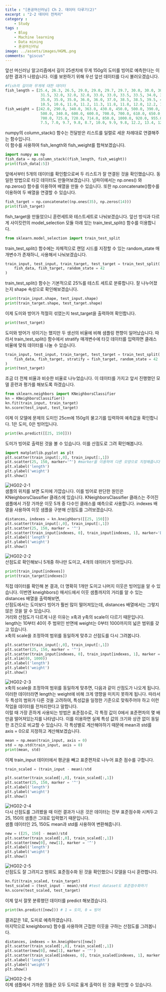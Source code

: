 ```yaml
---
title : "[혼공머신러닝] Ch 2. 데이터 다루기(2)"
excerpt : "2-2 데이터 전처리"
category :
    - Study
tags :
    - Blog
    - Machine learning
    - Data mining
    - 혼공머신러닝
image: ../assets/images/HGML.png
comments: "giscus"
---
```

앞선 머신러닝 알고리즘에서 길이 25센치에 무게 150g의 도미를 빙어로 예측한다는 이상한 결과가 나왔습니다.
이를 보완하기 위해 우선 앞선 데이터를 다시 불러오겠습니다.

```python
#fish의 길이와 무게에 대한 데이터
fish_length = [25.4, 26.3, 26.5, 29.0, 29.0, 29.7, 29.7, 30.0, 30.0, 30.7, 31.0, 31.0, 
                31.5, 32.0, 32.0, 32.0, 33.0, 33.0, 33.5, 33.5, 34.0, 34.0, 34.5, 35.0, 
                35.0, 35.0, 35.0, 36.0, 36.0, 37.0, 38.5, 38.5, 39.5, 41.0, 41.0, 9.8, 
                10.5, 10.6, 11.0, 11.2, 11.3, 11.8, 11.8, 12.0, 12.2, 12.4, 13.0, 14.3, 15.0]
fish_weight = [242.0, 290.0, 340.0, 363.0, 430.0, 450.0, 500.0, 390.0, 450.0, 500.0, 475.0, 500.0, 
                500.0, 340.0, 600.0, 600.0, 700.0, 700.0, 610.0, 650.0, 575.0, 685.0, 620.0, 680.0, 
                700.0, 725.0, 720.0, 714.0, 850.0, 1000.0, 920.0, 955.0, 925.0, 975.0, 950.0, 6.7, 
                7.5, 7.0, 9.7, 9.8, 8.7, 10.0, 9.9, 9.8, 12.2, 13.4, 12.2, 19.7, 19.9]
```
numpy의 column_stack() 함수는 전달받은 리스트를 일렬로 세운 차례대로 연결해주는 함수입니다.  
이 함수를 사용하여 fish_length와 fish_weight를 합쳐보겠습니다.
```python
import numpy as np
fish_data = np.column_stack((fish_length, fish_weight))
print(fish_data[:5])
```
앞에서부터 5개의 데이터를 확인함으로써 두 리스트가 잘 연결된 것을 확인했습니다.
동일한 방법으로 타깃 데이터도 만들어보겠습니다.
넘파이에서는 np.ones() 와 np.zeros() 함수를 이용하여 배열을 만들 수 있습니다.
또한 np.concatenate()함수를 이용하여 두 배열을 연결할 수 있습니다.
```python
fish_target = np.concatenate((np.ones(35), np.zeros(14)))
print(fish_target)
```
fish_target을 만들었으니 훈련세트와 테스트세트로 나눠보겠습니다.
앞선 방식과 다르게 사이킷런의 model_selection 모듈 아래 있는 train_test_split() 함수를 이용합니다.
```python
from sklearn.model_selection import train_test_split
```
train_test_split() 함수에는 자체적으로 랜덤 시드를 지정할 수 있는 random_state 매개변수가 존재하니, 사용해서 나눠보겠습니다.
```python
train_input, test_input, train_target, test_target = train_test_split(
    fish_data, fish_target, random_state = 42
)
```
train_test_split() 함수는 기본적으로 25%를 테스트 세트로 분류합니다.
잘 나누어졌는지 shape 속성으로 확인해보겠습니다.
```python
print(train_input.shape, test_input.shape)
print(train_target.shape, test_target.shape)
```
이제 도미와 방어가 적절히 섞였는지 test_target을 출력하여 확인합니다.
```python
print(test_target)
```
도미와 방어가 섞이기는 했지만 두 생선의 비율에 비해 샘플링 편향이 일어났습니다.
따라서 train_test_split() 함수에서 stratify 매개변수에 타깃 데이터를 입력하면 클래스 비율에 맞춰 데이터를 나눌 수 있습니다.
```python
train_input, test_input, train_target, test_target = train_test_split(
    fish_data, fish_target, stratify = fish_target, random_state = 42
)
print(test_target)
```
조금 더 전체 비율과 비슷한 비율로 나누었습니다.
이 데이터를 가지고 앞서 진행했던 모델 훈련과 평가를 해보도록 하겠습니다.
```python
from sklearn.neighbors import KNeighborsClassifier
kn = KNeighborsClassifier()
kn.fit(train_input, train_target)
kn.score(test_input, test_target)
```
이제 이 모델에 문제의 도미인 25cm에 150g의 물고기를 입력하여 예측값을 확인합니다.
1은 도미, 0은 빙어입니다.
```python
print(kn.predict([[25, 150]]))
```
도미가 빙어로 출력된 것을 볼 수 있습니다.
이를 산점도로 그려 확인해봅니다.
```python
import matplotlib.pyplot as plt
plt.scatter(train_input[:,0], train_input[:,1])
plt.scatter(25, 150, marker='^') #marker을 이용하여 다른 모양으로 지정해줍니다
plt.xlabel('length')
plt.ylabel('weight')
plt.show()
```
![HG02-2-1](../assets/images/HG02-2/HG02-2-1.png)  
샘플의 위치를 보면 도미에 가깝습니다.
이를 빙어로 판단한 원인은 KNeighborsClassifier 클래스에 있습니다.
KNeighborsClassifier 클래스는 주어진 샘플에서 가장 가까운 이웃 5개 중 다수인 클래스를 예측으로 사용합니다.
indexes 배열을 사용하여 이웃 샘플을 구분해 산점도를 그려보겠습니다.
```python
distances, indexes = kn.kneighbors([[25, 150]])
plt.scatter(train_input[:,0], train_input[:,1])
plt.scatter(25, 150, marker = '^')
plt.scatter(train_input[indexes, 0], train_input[indexes, 1], marker='D') # marker = 'D' : 산점도 마름모로 그리기
plt.xlabel('length')
plt.ylabel('weight')
plt.show()
```
![HG02-2-2](../assets/images/HG02-2/HG02-2-2.png)  
산점도로 확인해보니 5개중 하나만 도미고, 4개의 데이터가 빙어입니다.
```python
print(train_input[indexes])
print(train_target[indexes])
```
직접 데이터를 확인해 본 결과, 더 명확히 1개만 도미고 나머지 이웃은 빙어임을 알 수 있습니다.
이번엔 kneighbors() 매서드에서 이웃 샘플까지의 거리를 알 수 있는 distances 배열을 출력해보면,  
산점도에서는 도미보다 빙어가 훨씬 많이 떨어져있는데, distances 배열에서는 그렇지 않은 것을 알 수 있습니다.  
거리와 산점도가 다르게 나온 이유는 x축과 y축의 scale이 다르기 때문입니다.  
length는 10부터 40이 주 범위인 반면에 weight는 0부터 1000까지의 넓은 범위를 갖고 있습니다.  
x축의 scale을 조정하여 범위를 동일하게 맞추고 산점도를 다시 그려봅니다. 
```python
plt.scatter(train_input[:,0], train_input[:,1])
plt.scatter(25, 150, marker = '^')
plt.scatter(train_input[indexes, 0], train_input[indexes, 1], marker = 'D')
plt.xlim((0, 1000))
plt.xlabel('length')
plt.ylabel('weight')
plt.show()
```
![HG02-2-3](../assets/images/HG02-2/HG02-2-3.png)  
x축의 scale을 조정하여 범위를 동일하게 맞추면, 다음과 같이 산점도가 나오게 됩니다.
이러한 데이터라면 length는 weight에 비해 크게 영향을 미치지 못하게 됩니다.
따라서 두 특성의 범위가 다른 것을 고려하여, 특성값을 일정한 기준으로 맞춰주어야 하고 이런 작업을 데이터를 전처리한다고 말합니다.  
이럴 때 가장 흔하게 사용되는 방법은 표준점수로, 각 특정 값이 0에서 표준편차의 몇 배만큼 떨어져있는지를 나타냅니다.
이를 이용하면 실제 특성 값의 크기와 상관 없이 동일한 조건으로 비교할 수 있습니다.
각 특성별로 계산해야하기 때문에 mean과 std를 axis = 0으로 지정하고 계산해보겠습니다.  
```python
mean = np.mean(train_input, axis = 0)
std = np.std(train_input, axis = 0)
print(mean, std)
```
이제 train_input 데이터에서 평균을 빼고 표준편차로 나누어 표준 점수를 구합니다.  
```python
train_scaled = (train_input - mean)/std
```
```python
plt.scatter(train_scaled[:,0], train_scaled[:,1])
plt.scatter(25, 150, marker = '^')
plt.xlabel('length')
plt.ylabel('weight')
plt.show()
```
![HG02-2-4](../assets/images/HG02-2/HG02-2-4.png)  
다시 산점도를 그려봤을 때 이런 결과가 나온 것은 데이터는 전부 표준점수화 시켜두고 25, 150의 샘플은 그대로 입력했기 때문입니다.  
샘플 데이터인 25, 150도 mean과 std를 사용하여 변환해줍니다.  
```python
new = ([25, 150] - mean)/std
plt.scatter(train_scaled[:,0], train_scaled[:,1])
plt.scatter(new[0], new[1], marker = '^')
plt.xlabel('length')
plt.ylabel('weight')
plt.show()
```
![HG02-2-5](../assets/images/HG02-2/HG02-2-5.png)  
산점도도 잘 그려지고 범위도 표준점수화 된 것을 확인했으니 모델을 다시 훈련합니다.
```python
kn.fit(train_scaled, train_target)
test_scaled = (test_input - mean)/std #test dataset도 표준점수화하기
kn.score(test_scaled, test_target)
```
이제 앞서 잘못 분류했던 데이터를 predict 해보겠습니다.
```python
print(kn.predict([new])) # 1 = 도미, 0 = 빙어
```
결과값은 1로, 도미로 예측하였습니다.  
마지막으로 kneighbors() 함수를 사용하여 근접한 이웃을 구하는 산점도를 그려봅니다.
```python
distances, indexes = kn.kneighbors([new])
plt.scatter(train_scaled[:,0], train_scaled[:,1])
plt.scatter(new[0], new[1], marker = '^')
plt.scatter(train_scaled[indexes, 0], train_scaled[indexes, 1], marker = 'D')
plt.xlabel('length')
plt.ylabel('weight')
plt.show()
```
![HG02-2-6](../assets/images/HG02-2/HG02-2-6.png)  
이제 샘플에서 가까운 점들은 모두 도미로 옳게 출력이 된 것을 확인할 수 있습니다.